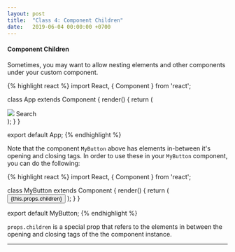 ```yaml
---
layout: post
title:  "Class 4: Component Children"
date:   2019-06-04 00:00:00 +0700
---
```


#### Component Children

Sometimes, you may want to allow nesting elements and other components under your custom component.

{% highlight react %}
import React, { Component } from 'react';

class App extends Component {
  render() {
    return (
      <div>
        <MyButton>
          <img src="search.png" />
          Search
        </MyButton>
      </div>
    );
  }
}

export default App;
{% endhighlight %}

Note that the component `MyButton` above has elements in-between it's opening and closing tags.
In order to use these in your `MyButton` component, you can do the following:

{% highlight react %}
import React, { Component } from 'react';

class MyButton extends Component {
  render() {
    return (
      <button>
        {this.props.children}
      </button>
    );
  }
}

export default MyButton;
{% endhighlight %}

`props.children` is a special prop that refers to the elements in between the opening and closing tags of the the component instance.

---
